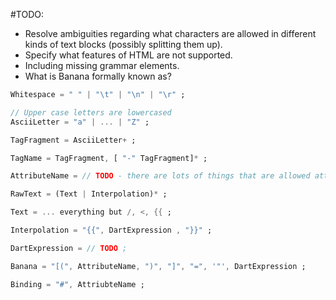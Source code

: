 #TODO:
* Resolve ambiguities regarding what characters are allowed in different kinds of text blocks (possibly splitting them up).
* Specify what features of HTML are not supported.
* Including missing grammar elements.
* What is Banana formally known as?

```dart
Whitespace = " " | "\t" | "\n" | "\r" ;

// Upper case letters are lowercased
AsciiLetter = "a" | ... | "Z" ;

TagFragment = AsciiLetter+ ;

TagName = TagFragment, [ "-" TagFragment]* ;

AttributeName = // TODO - there are lots of things that are allowed attribute names that maybe we don't want to... ;

RawText = (Text | Interpolation)* ;

Text = ... everything but /, <, {{ ;

Interpolation = "{{", DartExpression , "}}" ;

DartExpression = // TODO ;

Banana = "[(", AttributeName, ")", "]", "=", '"', DartExpression ;

Binding = "#", AttriubteName ;
```
